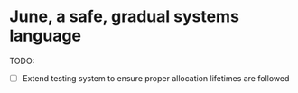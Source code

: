 # June, a safe, gradual systems language

TODO:

- [ ] Extend testing system to ensure proper allocation lifetimes are followed
